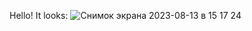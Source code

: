 Hello! It looks:
![Снимок экрана 2023-08-13 в 15 17 24](https://github.com/Fishka17/Weather-app/assets/68649553/87eef0f9-d033-497a-92a1-dbefb5897d55)
